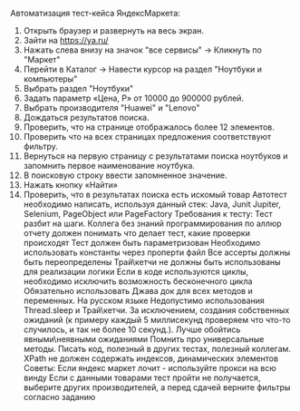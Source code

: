 Автоматизация тест-кейса ЯндексМаркета:

1. Открыть браузер и развернуть на весь экран.
2. Зайти на https://ya.ru/
3. Нажать слева внизу на значок "все сервисы" -> Кликнуть по "Маркет"
4. Перейти в Каталог -> Навести курсор на раздел "Ноутбуки и компьютеры"
5. Выбрать раздел "Ноутбуки"
6. Задать параметр «Цена, Р» от 10000 до 900000 рублей.
7. Выбрать производителя "Huawei" и "Lenovo"
8. Дождаться результатов поиска.
9. Проверить, что на странице отображалось более 12 элементов.
10. Проверить что на всех страницах предложения соответствуют фильтру.
11. Вернуться на первую страницу с результатами поиска ноутбуков и запомнить первое наименование ноутбука.
12. В поисковую строку ввести запомненное значение.
13. Нажать кнопку «Найти»
14. Проверить, что в результатах поиска есть искомый товар
Автотест необходимо написать, используя данный стек: Java, Junit Jupiter, Selenium, PageObject или PageFactory
Требования к тесту:
Тест разбит на шаги. Коллега без знаний программирования по аллюр отчету должен понимать что делает тест, какие проверки происходят
Тест должен быть параметризован
Необходимо использовать константы через проперти файл
Все ассерты должны быть переопределены
Трай\кетчи не должны быть использованы для реализации логики
Если в коде используются циклы, необходимо исключить возможность бесконечного цикла
Обязательно использовать Джава док для всех методов и переменных. На русском языке
Недопустимо использования Thread.sleep и Трай\кетчи. За исключением, создания собственных ожиданий (к примеру каждый 5 миллисекунд проверяем что что-то случилось, и так не более 10 секунд.). Лучше обойтись явными\неявными ожиданиями
Помнить про универсальные методы. Писать код, полезный в других тестах, полезный коллегам.
XPath не должен содержать индексов, динамических элементов
Советы:
Если яндекс маркет лочит - используйте прокси на всю винду
Если с данными товарами тест пройти не получается, выберите других производителей, а перед сдачей верните фильтры согласно заданию
